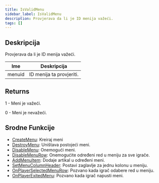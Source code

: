 ```yaml
---
title: IsValidMenu
sidebar_label: IsValidMenu
description: Provjerava da li je ID menija važeći.
tags: []
---
```


## Deskripcija

Provjerava da li je ID menija važeći.

| Ime    | Deskripcija              |
| ------ | ------------------------ |
| menuid | ID menija ta provjeriti. |

## Returns

1 - Meni je važeći.

0 - Meni je nevažeći.

## Srodne Funkcije

- [CreateMenu](CreateMenu): Kreiraj meni
- [DestroyMenu](DestroyMenu): Uništava postojeći meni.
- [DisableMenu](DisableMenu): Onemogući meni.
- [DisableMenuRow](DisableMenuRow): Onemogućite određeni red u meniju za sve igrače.
- [AddMenuItem](AddMenuItem): Dodaje artikal u određeni meni.
- [SetMenuColumnHeader](SetMenuColumnHeader): Postavi zaglavlje za jednu kolonu u meniju.
- [OnPlayerSelectedMenuRow](../callbacks/OnPlayerSelectedMenuRow): Pozvano kada igrač odabere red u meniju.
- [OnPlayerExitedMenu](../callbacks/OnPlayerExitedMenu): Pozvano kada igrač napusti meni.
